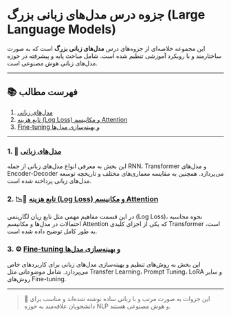 
# جزوه درس مدل‌های زبانی بزرگ (Large Language Models)

این مجموعه خلاصه‌ای از جزوه‌های درس **مدل‌های زبانی بزرگ** است که به صورت ساختارمند و با رویکرد آموزشی تنظیم شده است. شامل مباحث پایه و پیشرفته در حوزه مدل‌های زبانی هوش مصنوعی است.

---

## 📚 فهرست مطالب

1. [مدل‌های زبانی](Models.md)  
2. [تابع هزینه (Log Loss) و مکانیسم Attention](Log-Loss-and-Attention.md)  
3. [Fine-tuning و بهینه‌سازی مدل‌ها](Tuning.md)

---

### 1. 🧠 [مدل‌های زبانی](Models.md)

این بخش به معرفی انواع مدل‌های زبانی از جمله RNN، Transformer و مدل‌های Encoder-Decoder می‌پردازد. همچنین به مقایسه معماری‌های مختلف و تاریخچه توسعه مدل‌های زبانی پرداخته شده است.

### 2. 📉🧠 [تابع هزینه (Log Loss) و مکانیسم Attention](Log-Loss-and-Attention.md)

در این قسمت مفاهیم مهمی مثل تابع زیان لگاریتمی (Log Loss)، نحوه محاسبه احتمالات در مدل‌ها و مکانیسم Attention که یکی از اجزای کلیدی Transformer است، به طور کامل توضیح داده شده است.

### 3. ⚙️ [Fine-tuning و بهینه‌سازی مدل‌ها](Tuning.md)

این بخش به روش‌های تنظیم و بهینه‌سازی مدل‌های زبانی برای کاربردهای خاص می‌پردازد. شامل موضوعاتی مثل Transfer Learning، Prompt Tuning، LoRA و سایر روش‌های Fine-tuning.

---

> 📌 این جزوات به صورت مرتب و با زبانی ساده نوشته شده‌اند و مناسب برای دانشجویان علاقه‌مند به حوزه NLP و هوش مصنوعی هستند.
